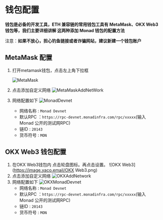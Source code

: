 # 钱包配置

**钱包是必备的开发工具，ETH 兼容链的常用钱包工具有 MetaMask、OKX Web3 钱包等，我们主要详细讲解 这两种添加 Monad 钱包的配置方法**

注意：**如果不放心，担心钓鱼链接或者诈骗网站，建议新建一个钱包账户**

## MetaMask 配置

1. 打开metamask钱包，点击左上角下拉框

   ![MetaMask](https://image.yaco.email/MetaMask.png)

2. 点击添加自定义网络
   ![MetaMaskAddNetWork](https://image.yaco.email/MetaMaskAddNetWork.png)

3. 网络配置如下
   ![MonadDevnet](https://image.yaco.email/MonadDevnet.png)
   
    - 网络名称 : `Monad Devnet`
    - 默认RPC ：`https://rpc-devnet.monadinfra.com/rpc/xxxxx`(输入Monad 公开的测试网RPC)
    - 链ID : `20143`
    - 货币符号 : `MON`

  

## OKX Web3 钱包配置

1. 在OKX Web3钱包内 点击轮盘图标。再点击设置。 
   ![OKX Web3](https://image.yaco.email/OKX Web3.png)
2. 点击添加自定义网络
   ![OKXAddNetwork](https://image.yaco.email/OKXAddNetwork.png)
3. 网络配置如下
   ![OKXMonadDevnet](https://image.yaco.email/OKXMonadDevnet.png)
    - 网络名称 : `Monad Devnet`
    - 默认RPC ：`https://rpc-devnet.monadinfra.com/rpc/xxxxx`(输入Monad 公开的测试网RPC)
    - 链ID : `20143`
    - 货币符号 : `MON`
